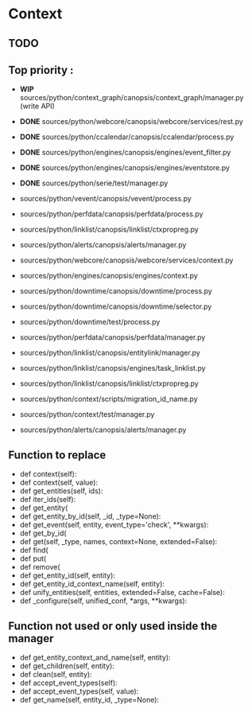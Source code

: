 Context
=======

TODO
----
Top priority :
--------------
  * **WIP**  sources/python/context_graph/canopsis/context_graph/manager.py (write API)
  * **DONE** sources/python/webcore/canopsis/webcore/services/rest.py
  * **DONE** sources/python/ccalendar/canopsis/ccalendar/process.py
  * **DONE** sources/python/engines/canopsis/engines/event_filter.py
  * **DONE** sources/python/engines/canopsis/engines/eventstore.py
  * **DONE** sources/python/serie/test/manager.py
  * sources/python/vevent/canopsis/vevent/process.py
  * sources/python/perfdata/canopsis/perfdata/process.py
  * sources/python/linklist/canopsis/linklist/ctxpropreg.py

  * sources/python/alerts/canopsis/alerts/manager.py
  * sources/python/webcore/canopsis/webcore/services/context.py
  * sources/python/engines/canopsis/engines/context.py
  * sources/python/downtime/canopsis/downtime/process.py
  * sources/python/downtime/canopsis/downtime/selector.py
  * sources/python/downtime/test/process.py
  * sources/python/perfdata/canopsis/perfdata/manager.py
  * sources/python/linklist/canopsis/entitylink/manager.py
  * sources/python/linklist/canopsis/engines/task_linklist.py
  * sources/python/linklist/canopsis/linklist/ctxpropreg.py
  * sources/python/context/scripts/migration_id_name.py
  * sources/python/context/test/manager.py
  * sources/python/alerts/canopsis/alerts/manager.py

Function to replace
-------------------
  * def context(self):
  * def context(self, value):
  * def get_entities(self, ids):
  * def iter_ids(self):
  * def get_entity(
  * def get_entity_by_id(self, _id, _type=None):
  * def get_event(self, entity, event_type='check', **kwargs):
  * def get_by_id(
  * def get(self, _type, names, context=None, extended=False):
  * def find(
  * def put(
  * def remove(
  * def get_entity_id(self, entity):
  * def get_entity_id_context_name(self, entity):
  * def unify_entities(self, entities, extended=False, cache=False):
  * def _configure(self, unified_conf, *args, **kwargs):


Function not used or only used inside the manager
-------------------------------------------------
  * def get_entity_context_and_name(self, entity):
  * def get_children(self, entity):
  * def clean(self, entity):
  * def accept_event_types(self):
  * def accept_event_types(self, value):
  * def get_name(self, entity_id, _type=None):
